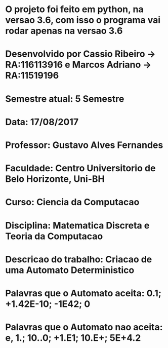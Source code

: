 # O projeto foi feito em python, na versao 3.6, com isso o programa vai rodar apenas na versao 3.6
# Desenvolvido por Cassio Ribeiro -> RA:116113916 e Marcos Adriano -> RA:11519196
# Semestre atual: 5 Semestre
# Data: 17/08/2017
# Professor: Gustavo Alves Fernandes 
# Faculdade: Centro Universitorio de Belo Horizonte, Uni-BH 
# Curso: Ciencia da Computacao 
# Disciplina: Matematica Discreta e Teoria da Computacao
# Descricao do trabalho: Criacao de uma Automato Deterministico
# Palavras que o Automato aceita: 0.1; +1.42E-10; -1E42; 0
# Palavras que o Automato nao aceita: e, 1.; 10..0; +1.E1; 10.E+; 5E+4.2
